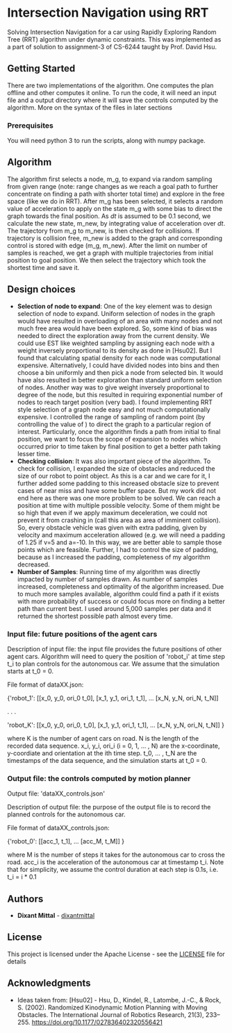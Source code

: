 # Intersection Navigation using RRT

Solving Intersection Navigation for a car using Rapidly Exploring Random Tree (RRT) algorithm under dynamic constraints. This was implemented as a part of solution to assignment-3 of CS-6244 taught by Prof. David Hsu.

## Getting Started

There are two implementations of the algorithm. One computes the plan offline and other computes it online.
To run the code, it will need an input file and a output directory where it will save the controls computed by the algorithm. More on the syntax of the files in later sections

### Prerequisites

You will need python 3 to run the scripts, along with numpy package.

## Algorithm

The algorithm first selects a node, m_g, to expand via random sampling from given range (note: range changes as we reach a goal path to further concentrate on finding a path with shorter total time) and explore in the free space (like we do in RRT). After m_g has been selected, it selects a random value of acceleration to apply on the state m_g with some bias to direct the graph towards the final position. As *dt* is assumed to be 0.1 second, we calculate the new state, m_new, by integrating value of acceleration over *dt*. The trajectory from m_g to m_new, is then checked for collisions. If trajectory is collision free, m_new is added to the graph and corresponding control is stored with edge (m_g, m_new). After the limit on number of samples is reached, we get a graph with multiple trajectories from initial position to goal position. We then select the trajectory which took the shortest time and save it.

## Design choices

- **Selection of node to expand**: One of the key element was to design selection of node to expand. Uniform selection of nodes in the graph would have resulted in overloading of an area with many nodes and not much free area would have been explored. So, some kind of bias was needed to direct the exploration away from the current density. We could use EST like weighted sampling by assigning each node with a weight inversely proportional to its density as done in [Hsu02]. But I found that calculating spatial density for each node was computational expensive. Alternatively, I could have divided nodes into bins and then choose a bin uniformly and then pick a node from selected bin. It would have also resulted in better exploration than standard uniform selection of nodes. Another way was to give weight inversely proportional to degree of the node, but this resulted in requiring exponential number of nodes to reach target position (very bad). I found implementing RRT style selection of a graph node easy and not much computationally expensive. I controlled the range of sampling of random point (by controlling the value of ) to direct the graph to a particular region of interest. Particularly, once the algorithm finds a path from initial to final position, we want to focus the scope of expansion to nodes which occurred prior to time taken by final position to get a better path taking lesser time.
- **Checking collision**: It was also important piece of the algorithm. To check for collision, I expanded the size of obstacles and reduced the size of our robot to point object. As this is a car and we care for it, I further added some padding to this increased obstacle size to prevent cases of near miss and have some buffer space. But my work did not end here as there was one more problem to be solved. We can reach a position  at time  with multiple possible velocity. Some of them might be so high that even if we apply maximum deceleration, we could not prevent it from crashing in (call this area as area of imminent collision). So, every obstacle vehicle was given with extra padding, given by velocity and maximum acceleration allowed (e.g. we will need a padding of 1.25 if v=5 and a=-10. In this way, we are better able to sample those points which are feasible. Further, I had to control the size of padding, because as I increased the padding, completeness of my algorithm decreased.
- **Number of Samples**: Running time of my algorithm was directly impacted by number of samples drawn. As number of samples increased, completeness and optimality of the algorithm increased. Due to much more samples available, algorithm could find a path if it exists with more probability of success or could focus more on finding a better path than current best. I used around 5,000 samples per data and it returned the shortest possible path almost every time.

### Input file: future positions of the agent cars

Description of input file: the input file provides the future positions of other agent cars. Algorithm will need to query the position of 'robot_i' at time step t_i to plan controls for the autonomous car. We assume that the simulation starts at t_0 = 0.

File format of dataXX.json:

{'robot_1': [[x_0, y_0, ori_0 t_0], [x_1, y_1, ori_1, t_1], ... [x_N, y_N, ori_N, t_N]]

. . .

'robot_K': [[x_0, y_0, ori_0, t_0], [x_1, y_1, ori_1, t_1], ... [x_N, y_N, ori_N, t_N]] }

where K is the number of agent cars on road. N is the length of the recorded data sequence. x_i, y_i, ori_i (i = 0, 1, ... , N) are the x-coordinate, y-coordiate and orientation at the ith time step. t_0, ... , t_N are the timestamps of the data sequence, and the simulation starts at t_0 = 0.

### Output file: the controls computed by motion planner

Output file: 'dataXX_controls.json'

Description of output file: the purpose of the output file is to record the planned controls for the autonomous car.

File format of dataXX_controls.json:

{'robot_0': [[acc_1, t_1], ... [acc_M, t_M]] }

where M is the number of steps it takes for the autonomous car to cross the road. acc_i is the acceleration of the autonomous car at timestamp t_i. Note that for simplicity, we assume the control duration at each step is 0.1s, i.e. t_i = i * 0.1

## Authors

* **Dixant Mittal** - [dixantmittal](https://github.com/dixantmittal)

## License

This project is licensed under the Apache License - see the [LICENSE](LICENSE) file for details

## Acknowledgments

* Ideas taken from: [Hsu02] - Hsu, D., Kindel, R., Latombe, J.-C., & Rock, S. (2002). Randomized Kinodynamic Motion Planning with Moving Obstacles. The International Journal of Robotics Research, 21(3), 233–255. https://doi.org/10.1177/027836402320556421
